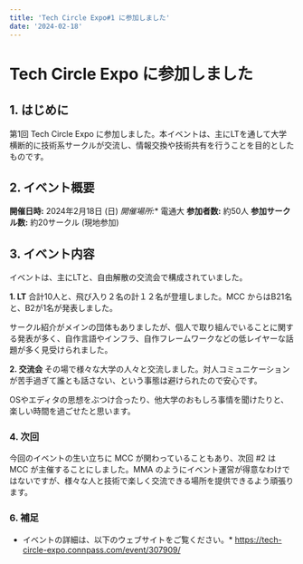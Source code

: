 ```yaml
---
title: 'Tech Circle Expo#1 に参加しました'
date: '2024-02-18'
---
```


# Tech Circle Expo に参加しました

## 1. はじめに
第1回 Tech Circle Expo に参加しました。本イベントは、主にLTを通して大学横断的に技術系サークルが交流し、情報交換や技術共有を行うことを目的としたものです。

## 2. イベント概要
**開催日時:** 2024年2月18日 (日) 
*開催場所:**  電通大
**参加者数:** 約50人
**参加サークル数:** 約20サークル (現地参加)

## 3. イベント内容
イベントは、主にLTと、自由解散の交流会で構成されていました。


**1. LT**
合計10人と、飛び入り２名の計１２名が登壇しました。MCC からはB21名と、B2が1名が発表しました。

サークル紹介がメインの団体もありましたが、個人で取り組んでいることに関する発表が多く、自作言語やインフラ、自作フレームワークなどの低レイヤーな話題が多く見受けられました。


**2. 交流会**
その場で様々な大学の人々と交流しました。対人コミュニケーションが苦手過ぎて誰とも話さない、という事態は避けられたので安心です。

OSやエディタの思想をぶつけ合ったり、他大学のおもしろ事情を聞けたりと、楽しい時間を過ごせたと思います。


### 4. 次回
今回のイベントの生い立ちに MCC が関わっていることもあり、次回 #2 は MCC が主催することにしました。MMA のようにイベント運営が得意なわけではないですが、様々な人と技術で楽しく交流できる場所を提供できるよう頑張ります。

### 6. 補足
* イベントの詳細は、以下のウェブサイトをご覧ください。* https://tech-circle-expo.connpass.com/event/307909/
